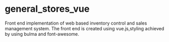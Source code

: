 # general_stores_vue
Front end implementation of web based inventory control and sales management system.
The front end is created using vue.js,styling achieved by using bulma and font-awesome.
